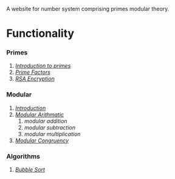 A website for number system comprising primes modular theory.

# Functionality
### Primes
1. [_Introduction to primes_](https://antew7.github.io/number-system/Primality.html)
2. [_Prime Factors_](https://antew7.github.io/number-system/PrimeFact.html)
3. [_RSA Encryption_](https://antew7.github.io/number-system/RSA.html)
### Modular
1. [_Introduction_](https://antew7.github.io/number-system/welcome.html)
2. [_Modular Arithmatic_](https://antew7.github.io/number-system/ModularAddMulSub.html)
   1. *modular addition*
   1. *modular subtraction*
   1. *modular multiplication*
3. [_Modular Congruency_](https://antew7.github.io/number-system/congo.html)
### Algorithms
1. [_Bubble Sort_](https://antew7.github.io/number-system/bubble.html)

